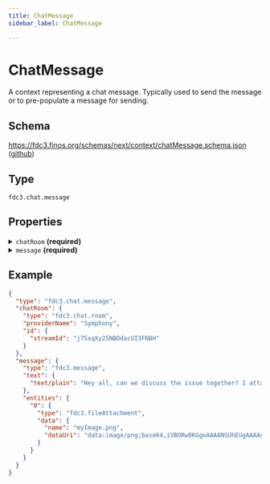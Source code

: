 ```yaml
---
title: ChatMessage
sidebar_label: ChatMessage

---
```


# ChatMessage

A context representing a chat message. Typically used to send the message or to pre-populate a message for sending.

## Schema

<https://fdc3.finos.org/schemas/next/context/chatMessage.schema.json> ([github](https://github.com/finos/FDC3/tree/main/packages/fdc3-context/schemas/context/chatMessage.schema.json))

## Type

`fdc3.chat.message`

## Properties

<details>
  <summary><code>chatRoom</code> <strong>(required)</strong></summary>

**type**: [ChatRoom](ChatRoom)

</details>

<details>
  <summary><code>message</code> <strong>(required)</strong></summary>

**type**: [Message](Message)

</details>

## Example

```json
{
  "type": "fdc3.chat.message",
  "chatRoom": {
    "type": "fdc3.chat.room",
    "providerName": "Symphony",
    "id": {
      "streamId": "j75xqXy25NBOdacUI3FNBH"
    }
  },
  "message": {
    "type": "fdc3.message",
    "text": {
      "text/plain": "Hey all, can we discuss the issue together? I attached a screenshot"
    },
    "entities": {
      "0": {
        "type": "fdc3.fileAttachment",
        "data": {
          "name": "myImage.png",
          "dataUri": "data:image/png;base64,iVBORw0KGgoAAAANSUhEUgAAAAgAAAAIAQMAAAD+wSzIAAAABlBMVEX///+/v7+jQ3Y5AAAADklEQVQI12P4AIX8EAgALgAD/aNpbtEAAAAASUVORK5CYII"
        }
      }
    }
  }
}
```

